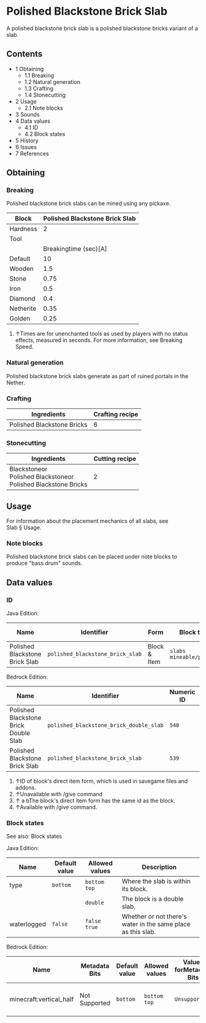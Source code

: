 # Polished Blackstone Brick Slab
A polished blackstone brick slab is a polished blackstone bricks variant of a slab.

## Contents
- 1 Obtaining
	- 1.1 Breaking
	- 1.2 Natural generation
	- 1.3 Crafting
	- 1.4 Stonecutting
- 2 Usage
	- 2.1 Note blocks
- 3 Sounds
- 4 Data values
	- 4.1 ID
	- 4.2 Block states
- 5 History
- 6 Issues
- 7 References

## Obtaining
### Breaking
Polished blackstone brick slabs can be mined using any pickaxe.

| Block     | Polished Blackstone Brick Slab |
|-----------|--------------------------------|
| Hardness  | 2                              |
| Tool      |                                |
|           | Breakingtime (sec)[A]          |
| Default   | 10                             |
| Wooden    | 1.5                            |
| Stone     | 0.75                           |
| Iron      | 0.5                            |
| Diamond   | 0.4                            |
| Netherite | 0.35                           |
| Golden    | 0.25                           |

1. ↑Times are for unenchanted tools as used by players with no status effects, measured in seconds. For more information, see Breaking Speed.

### Natural generation
Polished blackstone brick slabs generate as part of ruined portals in the Nether.

### Crafting
| Ingredients                | Crafting recipe |
|----------------------------|-----------------|
| Polished Blackstone Bricks | 6               |

### Stonecutting
| Ingredients                                                           | Cutting recipe |
|-----------------------------------------------------------------------|----------------|
| Blackstoneor<br/>Polished Blackstoneor<br/>Polished Blackstone Bricks | 2              |

## Usage
For information about the placement mechanics of all slabs, see Slab § Usage.

### Note blocks
Polished blackstone brick slabs can be placed under note blocks to produce "bass drum" sounds.

## Data values
### ID
Java Edition:

| Name                           | Identifier                       | Form         | Block tags                     | Item tags | Translation key                                  |
|--------------------------------|----------------------------------|--------------|--------------------------------|-----------|--------------------------------------------------|
| Polished Blackstone Brick Slab | `polished_blackstone_brick_slab` | Block & Item | `slabs`<br/>`mineable/pickaxe` | `slabs`   | `block.minecraft.polished_blackstone_brick_slab` |

Bedrock Edition:

| Name                                  | Identifier                              | Numeric ID | Form                         | Item ID[i 1]   | Translation key                            |
|---------------------------------------|-----------------------------------------|------------|------------------------------|----------------|--------------------------------------------|
| Polished Blackstone Brick Double Slab | `polished_blackstone_brick_double_slab` | `540`      | Block & Ungiveable Item[i 2] | Identical[i 3] | —                                          |
| Polished Blackstone Brick Slab        | `polished_blackstone_brick_slab`        | `539`      | Block & Giveable Item[i 4]   | Identical[i 3] | `tile.polished_blackstone_brick_slab.name` |

1. ↑ID of block's direct item form, which is used in savegame files and addons.
2. ↑Unavailable with /give command
3. ↑ a bThe block's direct item form has the same id as the block.
4. ↑Available with /give command.

### Block states
See also: Block states

Java Edition:

| Name        | Default value | Allowed values     | Description                                                  |
|-------------|---------------|--------------------|--------------------------------------------------------------|
| type        | `bottom`      | `bottom`<br/>`top` | Where the slab is within its block.                          |
|             |               | `double`           | The block is a double slab.                                  |
| waterlogged | `false`       | `false`<br/>`true` | Whether or not there's water in the same place as this slab. |

Bedrock Edition:

| Name                    | Metadata Bits | Default value | Allowed values     | Values forMetadata Bits | Description                         |
|-------------------------|---------------|---------------|--------------------|-------------------------|-------------------------------------|
| minecraft:vertical_half | Not Supported | `bottom`      | `bottom`<br/>`top` | `Unsupported`           | Where the slab is within its block. |



